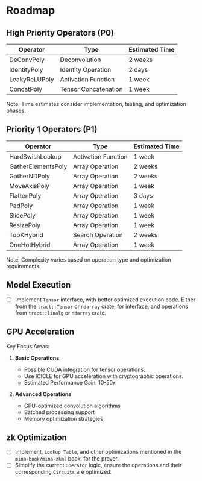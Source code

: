 # Roadmap

## High Priority Operators (P0)

| Operator | Type | Estimated Time |
|----------|------|----------------|
| DeConvPoly | Deconvolution | 2 weeks |
| IdentityPoly | Identity Operation | 2 days |
| LeakyReLUPoly | Activation Function | 1 week |
| ConcatPoly | Tensor Concatenation | 1 week |

Note: Time estimates consider implementation, testing, and optimization phases.

## Priority 1 Operators (P1)

| Operator | Type | Estimated Time |
|----------|------|----------------|
| HardSwishLookup | Activation Function | 1 week |
| GatherElementsPoly | Array Operation | 2 weeks |
| GatherNDPoly | Array Operation | 2 weeks |
| MoveAxisPoly | Array Operation | 1 week |
| FlattenPoly | Array Operation | 3 days |
| PadPoly | Array Operation | 1 week |
| SlicePoly | Array Operation | 1 week |
| ResizePoly | Array Operation | 1 week |
| TopKHybrid | Search Operation | 2 weeks |
| OneHotHybrid | Array Operation | 1 week |

Note: Complexity varies based on operation type and optimization requirements.

## Model Execution
- [ ] Implement `Tensor` interface, with better optimized execution code. Either from the `tract::Tensor` or `ndarray` crate, for interface, and operations from `tract::linalg` or `ndarray` crate.

## GPU Acceleration

Key Focus Areas:
1. **Basic Operations**
   - Possible CUDA integration for tensor operations.
   - Use ICICLE for GPU acceleration with cryptographic operations.
   - Estimated Performance Gain: 10-50x

2. **Advanced Operations**
   - GPU-optimized convolution algorithms
   - Batched processing support
   - Memory optimization strategies

## zk Optimization
- [ ] Implement, `Lookup Table`, and other optimizations mentioned in the `mina-book/mina-zkml` book, for the prover.
- [ ] Simplify the current `Operator` logic, ensure the operations and their corresponding `Circuits` are optimized.
